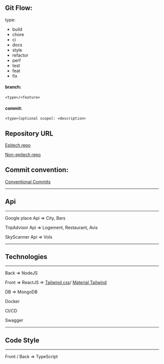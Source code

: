 ## Git Flow:
type:
- build
- chore
- ci
- docs
- style
- refactor
- perf
- test
- feat
- fix

#### branch:
  `<type>/<feature>`
#### commit:
  `<type>[optional scope]: <description>`

## Repository URL

[Epitech repo](https://github.com/EpitechMscProPromo2024/T-WEB-800-NAN_6)

[Non-epitech repo](https://github.com/Msc1-NAN24/T-WEB-800-NAN_6)

## Commit convention:

[Conventional Commits](www.conventionalcommits.org)


_____________
## Api
_____________

Google place Api =>  City, Bars

TripAdvisor Api => Logement, Restaurant, Avis

SkyScanner Api => Vols

_____________
## Technologies
_____________
Back => NodeJS

Front => ReactJS => [Tailwind css](https://tailwindcss.com/docs/guides/vite)/ [Material Tailwind](https://www.material-tailwind.com/docs/react/installation)

DB => MongoDB

Docker

CI/CD

Swagger

_____________
## Code Style
_____________

Front / Back => TypeScript

